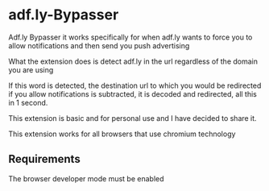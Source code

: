 # adf.ly-Bypasser

Adf.ly Bypasser it works specifically for when adf.ly wants to force you to allow notifications and then send you push advertising


What the extension does is detect adf.ly in the url regardless of the domain you are using

If this word is detected, the destination url to which you would be redirected if you allow notifications is subtracted, it is decoded and redirected, all this in 1 second.


This extension is basic and for personal use and I have decided to share it.


This extension works for all browsers that use chromium technology

## Requirements

The browser developer mode must be enabled
